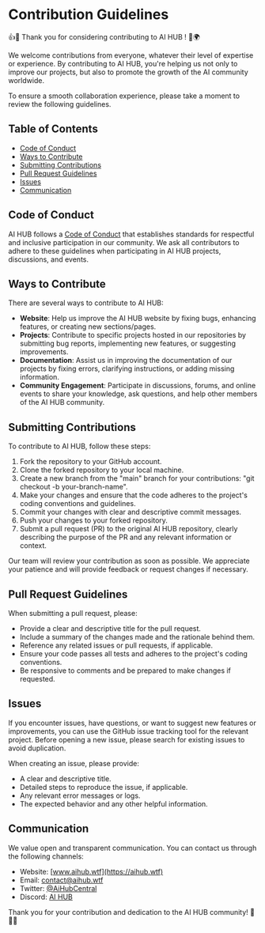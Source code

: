# Contribution Guidelines

👍🎉 Thank you for considering contributing to AI HUB ! 🤖🌍

We welcome contributions from everyone, whatever their level of expertise or experience. By contributing to AI HUB, you're helping us not only to improve our projects, but also to promote the growth of the AI community worldwide.

To ensure a smooth collaboration experience, please take a moment to review the following guidelines.

## Table of Contents

- [Code of Conduct](#code-of-conduct)
- [Ways to Contribute](#ways-to-contribute)
- [Submitting Contributions](#submitting-contributions)
- [Pull Request Guidelines](#pull-request-guidelines)
- [Issues](#issues)
- [Communication](#communication)

## Code of Conduct

AI HUB follows a [Code of Conduct](CODE_OF_CONDUCT.md) that establishes standards for respectful and inclusive participation in our community. We ask all contributors to adhere to these guidelines when participating in AI HUB projects, discussions, and events.

## Ways to Contribute

There are several ways to contribute to AI HUB:

- **Website**: Help us improve the AI HUB website by fixing bugs, enhancing features, or creating new sections/pages.
- **Projects**: Contribute to specific projects hosted in our repositories by submitting bug reports, implementing new features, or suggesting improvements.
- **Documentation**: Assist us in improving the documentation of our projects by fixing errors, clarifying instructions, or adding missing information.
- **Community Engagement**: Participate in discussions, forums, and online events to share your knowledge, ask questions, and help other members of the AI HUB community.

## Submitting Contributions

To contribute to AI HUB, follow these steps:

1. Fork the repository to your GitHub account.
2. Clone the forked repository to your local machine.
3. Create a new branch from the "main" branch for your contributions: "git checkout -b your-branch-name".
4. Make your changes and ensure that the code adheres to the project's coding conventions and guidelines.
5. Commit your changes with clear and descriptive commit messages.
6. Push your changes to your forked repository.
7. Submit a pull request (PR) to the original AI HUB repository, clearly describing the purpose of the PR and any relevant information or context.

Our team will review your contribution as soon as possible. We appreciate your patience and will provide feedback or request changes if necessary.

## Pull Request Guidelines

When submitting a pull request, please:

- Provide a clear and descriptive title for the pull request.
- Include a summary of the changes made and the rationale behind them.
- Reference any related issues or pull requests, if applicable.
- Ensure your code passes all tests and adheres to the project's coding conventions.
- Be responsive to comments and be prepared to make changes if requested.

## Issues

If you encounter issues, have questions, or want to suggest new features or improvements, you can use the GitHub issue tracking tool for the relevant project. Before opening a new issue, please search for existing issues to avoid duplication.

When creating an issue, please provide:

- A clear and descriptive title.
- Detailed steps to reproduce the issue, if applicable.
- Any relevant error messages or logs.
- The expected behavior and any other helpful information.

## Communication

We value open and transparent communication. You can contact us through the following channels:

- Website: [www.aihub.wtf](https://aihub.wtf)
- Email: contact@aihub.wtf
- Twitter: [@AiHubCentral](https://twitter.com/AiHubCentral)
- Discord: [AI HUB](https://discord.gg/aihub)

Thank you for your contribution and dedication to the AI HUB community! 🎉🤝🌟
